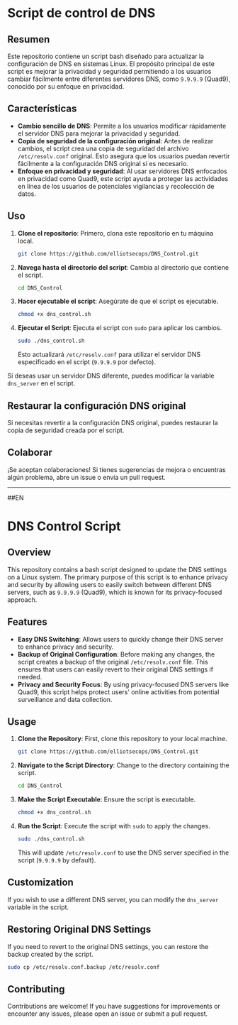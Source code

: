 # Script de control de DNS

## Resumen

Este repositorio contiene un script bash diseñado para actualizar la configuración de DNS en sistemas Linux. El propósito principal de este script es mejorar la privacidad y seguridad permitiendo a los usuarios cambiar fácilmente entre diferentes servidores DNS, como `9.9.9.9` (Quad9), conocido por su enfoque en privacidad.

## Características

- **Cambio sencillo de DNS**: Permite a los usuarios modificar rápidamente el servidor DNS para mejorar la privacidad y seguridad.
- **Copia de seguridad de la configuración original**: Antes de realizar cambios, el script crea una copia de seguridad del archivo `/etc/resolv.conf` original. Esto asegura que los usuarios puedan revertir fácilmente a la configuración DNS original si es necesario.  
- **Enfoque en privacidad y seguridad**: Al usar servidores DNS enfocados en privacidad como Quad9, este script ayuda a proteger las actividades en línea de los usuarios de potenciales vigilancias y recolección de datos.

## Uso

1. **Clone el repositorio**: Primero, clona este repositorio en tu máquina local.
   ```bash
   git clone https://github.com/elliotsecops/DNS_Control.git
   ```

2. **Navega hasta el directorio del script**: Cambia al directorio que contiene el script.
   ```bash
   cd DNS_Control
   ```

3. **Hacer ejecutable el script**: Asegúrate de que el script es ejecutable.
   ```bash
   chmod +x dns_control.sh
   ```

4. **Ejecutar el Script**: Ejecuta el script con `sudo` para aplicar los cambios.
   ```bash
   sudo ./dns_control.sh
   ```
   Esto actualizará `/etc/resolv.conf` para utilizar el servidor DNS especificado en el script (`9.9.9.9` por defecto).

Si deseas usar un servidor DNS diferente, puedes modificar la variable `dns_server` en el script.

## Restaurar la configuración DNS original

Si necesitas revertir a la configuración DNS original, puedes restaurar la copia de seguridad creada por el script.

## Colaborar

¡Se aceptan colaboraciones! Si tienes sugerencias de mejora o encuentras algún problema, abre un issue o envía un pull request.

---

##EN

# DNS Control Script

## Overview

This repository contains a bash script designed to update the DNS settings on a Linux system. The primary purpose of this script is to enhance privacy and security by allowing users to easily switch between different DNS servers, such as `9.9.9.9` (Quad9), which is known for its privacy-focused approach.

## Features

- **Easy DNS Switching**: Allows users to quickly change their DNS server to enhance privacy and security.
- **Backup of Original Configuration**: Before making any changes, the script creates a backup of the original `/etc/resolv.conf` file. This ensures that users can easily revert to their original DNS settings if needed.
- **Privacy and Security Focus**: By using privacy-focused DNS servers like Quad9, this script helps protect users' online activities from potential surveillance and data collection.

## Usage

1. **Clone the Repository**: First, clone this repository to your local machine.
   ```bash
   git clone https://github.com/elliotsecops/DNS_Control.git
   ```

2. **Navigate to the Script Directory**: Change to the directory containing the script.
   ```bash
   cd DNS_Control
   ```

3. **Make the Script Executable**: Ensure the script is executable.
   ```bash
   chmod +x dns_control.sh
   ```

4. **Run the Script**: Execute the script with `sudo` to apply the changes.
   ```bash
   sudo ./dns_control.sh
   ```
   This will update `/etc/resolv.conf` to use the DNS server specified in the script (`9.9.9.9` by default).

## Customization

If you wish to use a different DNS server, you can modify the `dns_server` variable in the script.

## Restoring Original DNS Settings

If you need to revert to the original DNS settings, you can restore the backup created by the script.

```bash
sudo cp /etc/resolv.conf.backup /etc/resolv.conf
```

## Contributing

Contributions are welcome! If you have suggestions for improvements or encounter any issues, please open an issue or submit a pull request.
